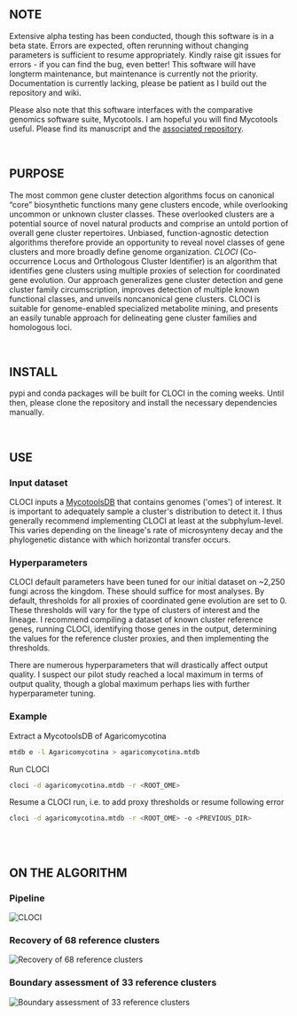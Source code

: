## NOTE
Extensive alpha testing has been conducted, though this software is in a beta state. Errors are expected, often rerunning without changing parameters is sufficient to resume appropriately. 
Kindly raise git issues for errors - if you can find the bug, even better! This software will have longterm maintenance, but maintenance is currently not the priority. Documentation is currently lacking, please be patient as I build out the repository and wiki.

Please also note that this software interfaces with the comparative genomics software suite, Mycotools. I am hopeful you will find Mycotools useful. Please find its manuscript and the [associated repository](https://gitlab.com/xonq/mycotools).

<br />

## PURPOSE
The most common gene cluster detection algorithms focus on canonical “core” biosynthetic functions many gene clusters encode, while overlooking uncommon or unknown cluster classes. These overlooked clusters are a potential source of novel natural products and comprise an untold portion of overall gene cluster repertoires. Unbiased, function-agnostic detection algorithms therefore provide an opportunity to reveal novel classes of gene clusters and more broadly define genome organization. *CLOCI* (Co-occurrence Locus and Orthologous Cluster Identifier) is an algorithm that identifies gene clusters using multiple proxies of selection for coordinated gene evolution. Our approach generalizes gene cluster detection and gene cluster family circumscription, improves detection of multiple known functional classes, and unveils noncanonical gene clusters. CLOCI is suitable for genome-enabled specialized metabolite mining, and presents an easily tunable approach for delineating gene cluster families and homologous loci.

<br />

## INSTALL
pypi and conda packages will be built for CLOCI in the coming weeks. Until
then, please clone the repository and install the necessary dependencies
manually.

<br />

## USE

### Input dataset
CLOCI inputs a [MycotoolsDB](https://gitlab.com/xonq/mycotools)
that contains genomes ('omes') of interest. It is important
to adequately sample a cluster's distribution to detect it. I thus generally 
recommend implementing CLOCI at least at the subphylum-level. This varies
depending on the lineage's rate of microsynteny decay and the phylogenetic distance 
with which horizontal transfer occurs. 

### Hyperparameters
CLOCI default parameters have been tuned for our initial dataset on ~2,250
fungi across the kingdom. These should suffice for most analyses. By default,
thresholds for all proxies of coordinated gene evolution are set to 0. 
These thresholds will vary for the type of clusters of interest and the
lineage. I recommend compiling a dataset of known cluster reference genes,
running CLOCI, identifying those genes in the output, determining the
values for the reference cluster proxies, and then implementing the thresholds.

There are numerous hyperparameters that will drastically affect output quality. 
I suspect our pilot study reached a local maximum in terms of output quality, 
though a global maximum perhaps lies with further hyperparameter tuning. 

### Example
Extract a MycotoolsDB of Agaricomycotina
```bash
mtdb e -l Agaricomycotina > agaricomycotina.mtdb
```

Run CLOCI
```bash
cloci -d agaricomycotina.mtdb -r <ROOT_OME>
```

Resume a CLOCI run, i.e. to add proxy thresholds or resume following error
```bash
cloci -d agaricomycotina.mtdb -r <ROOT_OME> -o <PREVIOUS_DIR>
```

<br /><br />


## ON THE ALGORITHM
### Pipeline
![CLOCI](https://gitlab.com/xonq/cloci/-/raw/master/etc/pipeline.png)

### Recovery of 68 reference clusters
![Recovery of 68 reference clusters](https://gitlab.com/xonq/cloci/-/raw/master/etc/recovery.png)

### Boundary assessment of 33 reference clusters
![Boundary assessment of 33 reference
clusters](https://gitlab.com/xonq/cloci/-/raw/master/etc/boundaries.png)
